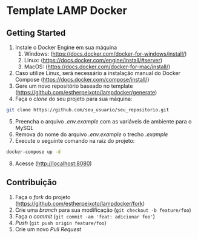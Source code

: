 # Template LAMP Docker 
## Getting Started
1. Instale o Docker Engine em sua máquina
	1. Windows: (<https://docs.docker.com/docker-for-windows/install/>)
	2. Linux: (<https://docs.docker.com/engine/install/#server>)
	3. MacOS: (<https://docs.docker.com/docker-for-mac/install/>)
2. Caso utilize Linux, será necessário a instalação manual do Docker Compose (<https://docs.docker.com/compose/install/>)
3. Gere um novo repositório baseado no template (<https://github.com/estherpeixoto/lampdocker/generate>)
4. Faça o _clone_ do seu projeto para sua máquina:
```bash
git clone https://github.com/seu_usuario/seu_repositorio.git
```
5. Preencha o arquivo _.env.example_ com as variáveis de ambiente para o MySQL
6. Remova do nome do arquivo _.env.example_ o trecho _.example_
7. Execute o seguinte comando na raiz do projeto:
```bash
docker-compose up -d
```
8. Acesse (<http://localhost:8080>)
## Contribuição
1. Faça o _fork_ do projeto (<https://github.com/estherpeixoto/lampdocker/fork>)
2. Crie uma _branch_ para sua modificação (`git checkout -b feature/foo`)
3. Faça o _commit_ (`git commit -am 'feat: adicionar foo'`)
4. _Push_ (`git push origin feature/foo`)
5. Crie um novo _Pull Request_